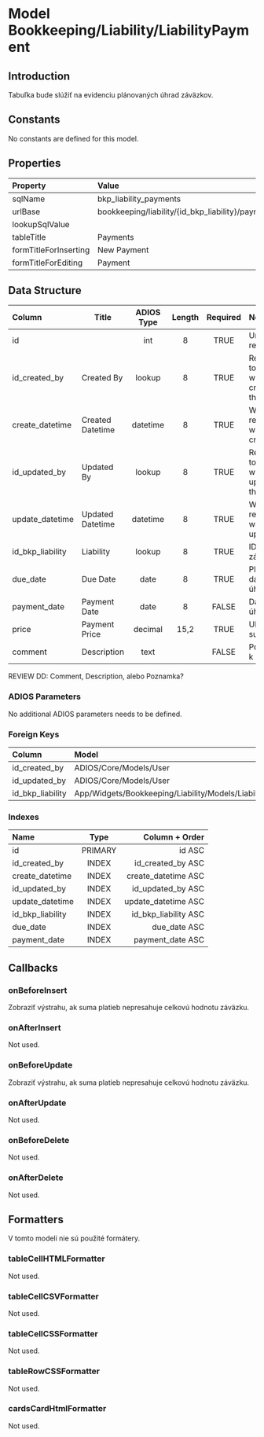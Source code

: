 # Model Bookkeeping/Liability/LiabilityPayment

## Introduction

Tabuľka bude slúžiť na evidenciu plánovaných úhrad záväzkov.

## Constants

No constants are defined for this model.

## Properties

| Property              | Value                                             |
| :-------------------- | :------------------------------------------------ |
| sqlName               | bkp_liability_payments                            |
| urlBase               | bookkeeping/liability/{id_bkp_liability}/payments |
| lookupSqlValue        |                                                   |
| tableTitle            | Payments                                          |
| formTitleForInserting | New Payment                                       |
| formTitleForEditing   | Payment                                           |


## Data Structure

| Column           | Title            | ADIOS Type | Length | Required | Notes                                    |
| :--------------- | ---------------- | :--------: | :----: | :------: | :--------------------------------------- |
| id               |                  |    int     |   8    |   TRUE   | Unique record ID                         |
| id_created_by    | Created By       |   lookup   |   8    |   TRUE   | Reference to user who created the record |
| create_datetime  | Created Datetime |  datetime  |   8    |   TRUE   | When the record was created              |
| id_updated_by    | Updated By       |   lookup   |   8    |   TRUE   | Reference to user who updated the record |
| update_datetime  | Updated Datetime |  datetime  |   8    |   TRUE   | When the record was updated              |
| id_bkp_liability | Liability        |   lookup   |   8    |   TRUE   | ID záväzku                               |
| due_date         | Due Date         |    date    |   8    |   TRUE   | Plánovaný dátum úhrady                   |
| payment_date     | Payment Date     |    date    |   8    |  FALSE   | Dátum úhrady                             |
| price            | Payment Price    |  decimal   |  15,2  |   TRUE   | Uhradená suma                            |
| comment          | Description      |    text    |        |  FALSE   | Poznámka k úhrade                        |

REVIEW DD: Comment, Description, alebo Poznamka?

### ADIOS Parameters

No additional ADIOS parameters needs to be defined.

### Foreign Keys

| Column           | Model                                              | Relation | OnUpdate | OnDelete |
| :--------------- | :------------------------------------------------- | :------: | -------- | -------- |
| id_created_by    | ADIOS/Core/Models/User                             |   1:N    | Cascade  | Cascade  |
| id_updated_by    | ADIOS/Core/Models/User                             |   1:N    | Cascade  | Cascade  |
| id_bkp_liability | App/Widgets/Bookkeeping/Liability/Models/Liability |   1:N    | Cascade  | Cascade  |

### Indexes

| Name             |  Type   |       Column + Order |
| :--------------- | :-----: | -------------------: |
| id               | PRIMARY |               id ASC |
| id_created_by    |  INDEX  |    id_created_by ASC |
| create_datetime  |  INDEX  |  create_datetime ASC |
| id_updated_by    |  INDEX  |    id_updated_by ASC |
| update_datetime  |  INDEX  |  update_datetime ASC |
| id_bkp_liability |  INDEX  | id_bkp_liability ASC |
| due_date         |  INDEX  |         due_date ASC |
| payment_date     |  INDEX  |     payment_date ASC |

## Callbacks

### onBeforeInsert

Zobraziť výstrahu, ak suma platieb nepresahuje celkovú hodnotu záväzku.

### onAfterInsert

Not used.

### onBeforeUpdate

Zobraziť výstrahu, ak suma platieb nepresahuje celkovú hodnotu záväzku.

### onAfterUpdate

Not used.

### onBeforeDelete

Not used.

### onAfterDelete

Not used.

## Formatters

V tomto modeli nie sú použité formátery.

### tableCellHTMLFormatter

Not used.

### tableCellCSVFormatter

Not used.

### tableCellCSSFormatter

Not used.

### tableRowCSSFormatter

Not used.

### cardsCardHtmlFormatter

Not used.
